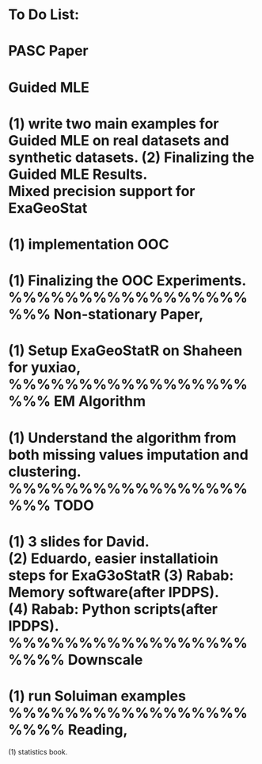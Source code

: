 # To Do List:
PASC Paper
==========
Guided MLE
==========
(1) write two main examples for Guided MLE on real datasets and synthetic datasets.
(2) Finalizing the Guided MLE Results.<br />
Mixed precision support for ExaGeoStat
=======================================
(1) implementation
OOC 
===
(1) Finalizing the OOC Experiments.<br />
%%%%%%%%%%%%%%%%%%%%
Non-stationary Paper,
=====================
(1) Setup ExaGeoStatR on Shaheen for yuxiao,
%%%%%%%%%%%%%%%%%%%%
EM Algorithm
============
(1) Understand the algorithm from both missing values imputation and clustering.
%%%%%%%%%%%%%%%%%%%%
TODO
====
(1) 3 slides for David.<br />
(2) Eduardo, easier installatioin steps for ExaG3oStatR
(3) Rabab: Memory software(after IPDPS).<br />
(4) Rabab: Python scripts(after IPDPS).<br />
%%%%%%%%%%%%%%%%%%%%%
Downscale 
=========
(1) run Soluiman examples
%%%%%%%%%%%%%%%%%%%%%
Reading,
========
(1) statistics book.




